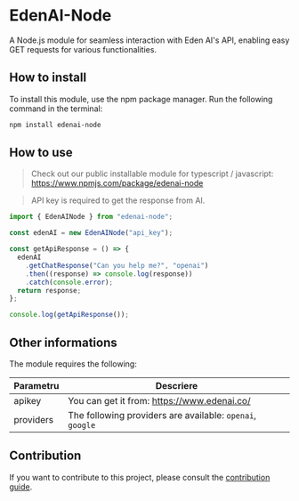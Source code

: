 # EdenAI-Node

A Node.js module for seamless interaction with Eden AI's API, enabling easy GET requests for various functionalities.

## How to install

To install this module, use the npm package manager. Run the following command in the terminal:

```bash
npm install edenai-node
```

## How to use

> Check out our public installable module for typescript / javascript: https://www.npmjs.com/package/edenai-node

> API key is required to get the response from AI.

```javascript
import { EdenAINode } from "edenai-node";

const edenAI = new EdenAINode("api_key");

const getApiResponse = () => {
  edenAI
    .getChatResponse("Can you help me?", "openai")
    .then((response) => console.log(response))
    .catch(console.error);
  return response;
};

console.log(getApiResponse());
```

## Other informations

The module requires the following:

| Parametru | Descriere                                                 |
| --------- | --------------------------------------------------------- |
| apikey    | You can get it from: https://www.edenai.co/               |
| providers | The following providers are available: `openai`, `google` |

## Contribution

If you want to contribute to this project, please consult the [contribution guide](https://github.com/adriantandara/edenai-node/pulls).
